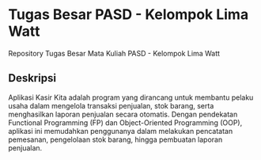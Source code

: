 # Tugas Besar PASD - Kelompok Lima Watt
Repository Tugas Besar Mata Kuliah PASD - Kelompok Lima Watt

## Deskripsi
Aplikasi Kasir Kita adalah program yang dirancang untuk membantu pelaku usaha dalam mengelola transaksi penjualan, stok barang, serta menghasilkan laporan penjualan secara otomatis. Dengan pendekatan Functional Programming (FP) dan Object-Oriented Programming (OOP), aplikasi ini memudahkan penggunanya dalam melakukan pencatatan pemesanan, pengelolaan stok barang, hingga pembuatan laporan penjualan.
